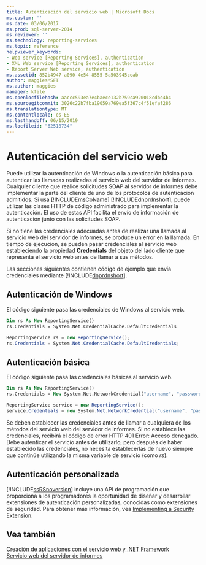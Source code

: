 ```yaml
---
title: Autenticación del servicio web | Microsoft Docs
ms.custom: ''
ms.date: 03/06/2017
ms.prod: sql-server-2014
ms.reviewer: ''
ms.technology: reporting-services
ms.topic: reference
helpviewer_keywords:
- Web service [Reporting Services], authentication
- XML Web service [Reporting Services], authentication
- Report Server Web service, authentication
ms.assetid: 852b4947-a090-4e54-8555-5a503945ceab
author: maggiesMSFT
ms.author: maggies
manager: kfile
ms.openlocfilehash: aaccc593ea7e4baece132b759ca920018cdbe4b4
ms.sourcegitcommit: 3026c22b7fba19059a769ea5f367c4f51efaf286
ms.translationtype: MT
ms.contentlocale: es-ES
ms.lasthandoff: 06/15/2019
ms.locfileid: "62518734"
---
```

# <a name="web-service-authentication"></a>Autenticación del servicio web
  Puede utilizar la autenticación de Windows o la autenticación básica para autenticar las llamadas realizadas al servicio web del servidor de informes. Cualquier cliente que realice solicitudes SOAP al servidor de informes debe implementar la parte del cliente de uno de los protocolos de autenticación admitidos. Si usa [!INCLUDE[msCoName](../../../includes/msconame-md.md)] [!INCLUDE[dnprdnshort](../../../includes/dnprdnshort-md.md)], puede utilizar las clases HTTP de código administrado para implementar la autenticación. El uso de estas API facilita el envío de información de autenticación junto con las solicitudes SOAP.  
  
 Si no tiene las credenciales adecuadas antes de realizar una llamada al servicio web del servidor de informes, se produce un error en la llamada. En tiempo de ejecución, se pueden pasar credenciales al servicio web estableciendo la propiedad **Credentials** del objeto del lado cliente que representa el servicio web antes de llamar a sus métodos.  
  
 Las secciones siguientes contienen código de ejemplo que envía credenciales mediante [!INCLUDE[dnprdnshort](../../../includes/dnprdnshort-md.md)].  
  
## <a name="windows-authentication"></a>Autenticación de Windows  
 El código siguiente pasa las credenciales de Windows al servicio web.  
  
```vb  
Dim rs As New ReportingService()  
rs.Credentials = System.Net.CredentialCache.DefaultCredentials  
```  
  
```csharp  
ReportingService rs = new ReportingService();  
rs.Credentials = System.Net.CredentialCache.DefaultCredentials;  
```  
  
## <a name="basic-authentication"></a>Autenticación básica  
 El código siguiente pasa las credenciales básicas al servicio web.  
  
```vb  
Dim rs As New ReportingService()  
rs.Credentials = New System.Net.NetworkCredential("username", "password", "domain")  
```  
  
```csharp  
ReportingService service = new ReportingService();  
service.Credentials = new System.Net.NetworkCredential("username", "password", "domain");  
```  
  
 Se deben establecer las credenciales antes de llamar a cualquiera de los métodos del servicio web del servidor de informes. Si no establece las credenciales, recibirá el código de error HTTP 401 Error: Acceso denegado. Debe autenticar el servicio antes de utilizarlo, pero después de haber establecido las credenciales, no necesita establecerlas de nuevo siempre que continúe utilizando la misma variable de servicio (como *rs*).  
  
## <a name="custom-authentication"></a>Autenticación personalizada  
 [!INCLUDE[ssRSnoversion](../../../includes/ssrsnoversion-md.md)] incluye una API de programación que proporciona a los programadores la oportunidad de diseñar y desarrollar extensiones de autenticación personalizadas, conocidas como extensiones de seguridad. Para obtener más información, vea [Implementing a Security Extension](../../extensions/security-extension/implementing-a-security-extension.md).  
  
## <a name="see-also"></a>Vea también  
 [Creación de aplicaciones con el servicio web y .NET Framework](building-applications-using-the-web-service-and-the-net-framework.md)   
 [Servicio web del servidor de informes](../report-server-web-service.md)  
  
  
